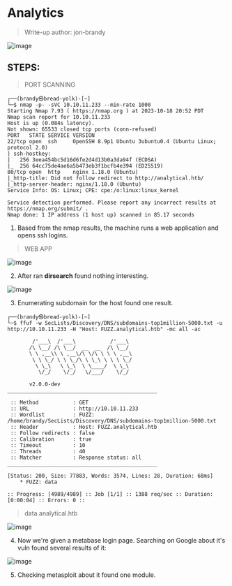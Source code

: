 # Analytics
> Write-up author: jon-brandy

![image](https://github.com/jon-brandy/hackthebox/assets/70703371/b992274b-eee2-4815-9962-5968bd5498c8)


## STEPS:
> PORT SCANNING

```
┌──(brandy㉿bread-yolk)-[~]
└─$ nmap -p- -sVC 10.10.11.233 --min-rate 1000
Starting Nmap 7.93 ( https://nmap.org ) at 2023-10-18 20:52 PDT
Nmap scan report for 10.10.11.233
Host is up (0.084s latency).
Not shown: 65533 closed tcp ports (conn-refused)
PORT   STATE SERVICE VERSION
22/tcp open  ssh     OpenSSH 8.9p1 Ubuntu 3ubuntu0.4 (Ubuntu Linux; protocol 2.0)
| ssh-hostkey: 
|   256 3eea454bc5d16d6fe2d4d13b0a3da94f (ECDSA)
|_  256 64cc75de4ae6a5b473eb3f1bcfb4e394 (ED25519)
80/tcp open  http    nginx 1.18.0 (Ubuntu)
|_http-title: Did not follow redirect to http://analytical.htb/
|_http-server-header: nginx/1.18.0 (Ubuntu)
Service Info: OS: Linux; CPE: cpe:/o:linux:linux_kernel

Service detection performed. Please report any incorrect results at https://nmap.org/submit/ .
Nmap done: 1 IP address (1 host up) scanned in 85.17 seconds
```

1. Based from the nmap results, the machine runs a web application and opens ssh logins.

> WEB APP

![image](https://github.com/jon-brandy/hackthebox/assets/70703371/3136aba1-1488-4e1e-ba6c-88b81c97df63)


2. After ran **dirsearch** found nothing interesting.

![image](https://github.com/jon-brandy/hackthebox/assets/70703371/d3b2b1e8-467b-49d7-950d-ec7fdf0a8635)


3. Enumerating subdomain for the host found one result.

```
┌──(brandy㉿bread-yolk)-[~]
└─$ ffuf -w SecLists/Discovery/DNS/subdomains-top1million-5000.txt -u http://10.10.11.233 -H "Host: FUZZ.analytical.htb" -mc all -ac

        /'___\  /'___\           /'___\       
       /\ \__/ /\ \__/  __  __  /\ \__/       
       \ \ ,__\\ \ ,__\/\ \/\ \ \ \ ,__\      
        \ \ \_/ \ \ \_/\ \ \_\ \ \ \ \_/      
         \ \_\   \ \_\  \ \____/  \ \_\       
          \/_/    \/_/   \/___/    \/_/       

       v2.0.0-dev
________________________________________________

 :: Method           : GET
 :: URL              : http://10.10.11.233
 :: Wordlist         : FUZZ: /home/brandy/SecLists/Discovery/DNS/subdomains-top1million-5000.txt
 :: Header           : Host: FUZZ.analytical.htb
 :: Follow redirects : false
 :: Calibration      : true
 :: Timeout          : 10
 :: Threads          : 40
 :: Matcher          : Response status: all
________________________________________________

[Status: 200, Size: 77883, Words: 3574, Lines: 28, Duration: 68ms]
    * FUZZ: data

:: Progress: [4989/4989] :: Job [1/1] :: 1388 req/sec :: Duration: [0:00:04] :: Errors: 0 ::
```

> data.analytical.htb

![image](https://github.com/jon-brandy/hackthebox/assets/70703371/781dbb51-a3be-4fd6-9e51-7ec757de690e)


4. Now we're given a metabase login page. Searching on Google about it's vuln found several results of it:

![image](https://github.com/jon-brandy/hackthebox/assets/70703371/d03f3da6-473d-4bbc-850a-62f851c2f210)


5. Checking metasploit about it found one module.



